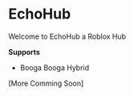 # EchoHub

Welcome to EchoHub a Roblox Hub

**Supports**

- Booga Booga Hybrid

[More Comming Soon]
